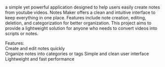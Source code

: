 a simple yet powerful application designed to help users easily create notes from youtube videos. Notes Maker offers a clean and intuitive interface to keep everything in one place. Features include note creation, editing, deletion, and categorization for better organization. This project aims to provide a lightweight solution for anyone who needs to convert videos into scripts or notes. 
   
Features:    
Create and edit notes quickly  
Organize notes into categories or tags 
Simple and clean user interface 
Lightweight and fast performance 
